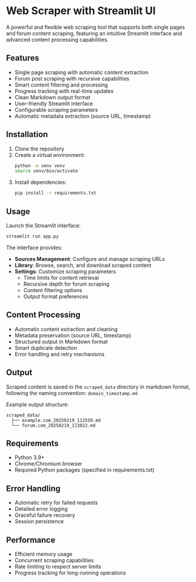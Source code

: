 # Web Scraper with Streamlit UI

A powerful and flexible web scraping tool that supports both single pages and forum content scraping, featuring an intuitive Streamlit interface and advanced content processing capabilities.

## Features

- Single page scraping with automatic content extraction
- Forum post scraping with recursive capabilities
- Smart content filtering and processing
- Progress tracking with real-time updates
- Clean Markdown output format
- User-friendly Streamlit interface
- Configurable scraping parameters
- Automatic metadata extraction (source URL, timestamp)

## Installation

1. Clone the repository
2. Create a virtual environment:
   ```bash
   python -m venv venv
   source venv/bin/activate
   ```
3. Install dependencies:
   ```bash
   pip install -r requirements.txt
   ```

## Usage

Launch the Streamlit interface:
```bash
streamlit run app.py
```

The interface provides:

- **Sources Management**: Configure and manage scraping URLs
- **Library**: Browse, search, and download scraped content
- **Settings**: Customize scraping parameters
  - Time limits for content retrieval
  - Recursive depth for forum scraping
  - Content filtering options
  - Output format preferences

## Content Processing

- Automatic content extraction and cleaning
- Metadata preservation (source URL, timestamp)
- Structured output in Markdown format
- Smart duplicate detection
- Error handling and retry mechanisms

## Output

Scraped content is saved in the `scraped_data` directory in markdown format, following the naming convention:
`domain_timestamp.md`

Example output structure:
```
scraped_data/
  ├── example.com_20250219_112559.md
  └── forum.com_20250219_113022.md
```

## Requirements

- Python 3.9+
- Chrome/Chromium browser
- Required Python packages (specified in requirements.txt)

## Error Handling

- Automatic retry for failed requests
- Detailed error logging
- Graceful failure recovery
- Session persistence

## Performance

- Efficient memory usage
- Concurrent scraping capabilities
- Rate limiting to respect server limits
- Progress tracking for long-running operations

